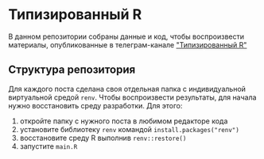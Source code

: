 # Типизированный R

В данном репозитории собраны данные и код, чтобы воспроизвести материалы, опубликованные в телеграм-канале ["Типизированный R"](https://t.me/typed_rs)


## Структура репозитория

Для каждого поста сделана своя отдельная папка с индивидуальной виртуальной средой `renv`. Чтобы воспроизвести результаты, для начала нужно восстановить среду разработки. Для этого:

1. откройте папку с нужного поста в любимом редакторе кода
2. установите библиотеку `renv` командой `install.packages("renv")`
3. восстановите среду R выполнив `renv::restore()`
4. запустите `main.R`